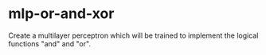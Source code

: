 # mlp-or-and-xor
Create a multilayer perceptron which will be trained to implement the logical functions "and" and "or".
